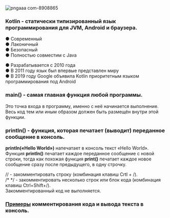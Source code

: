 ![pngaaa com-8908865](https://github.com/ILYA-NASA/Android-basic/assets/99810114/cab78c0c-9306-4bf2-86a1-873a7bd75abd)

### Kotlin - статически типизированный язык программирования для JVM, Android и браузера.
● Современный  
● Лаконичный  
● Безопасный  
● Полностью совместим с Java  

● Разрабатывается с 2010 года  
● В 2011 году язык был впервые представлен миру  
● В 2019 году Google объявила Kotlin приоритетным языком программирования под Android  

### main() - самая главная функция любой программы.
Это точка входа в программу, именно с неё начинается выполнение.  
Весь код тем или иным образом должен быть размещён внутри этой функции.  

### println() - функция, которая печатает (выводит) переданное сообщение в консоль.
**println(«Hello World»)** напечатает в консоль текст «Hello World».  
Функция **println()** печатает каждое переданное сообщение с новой строки, тогда как похожая
функция **print()** печатает каждое новое сообщение сразу после предыдущего, в одну строчку.  

// - закомментировать строку (комбинация клавиш Crtl + /).  
/* */ - закомментировать несколько строк или блок кода (комбинация клавиш Ctrl+Shift+/).  
Закомментированный код не выполняется.

### [Примеры](https://github.com/ILYA-NASA/Android-basic/blob/master/03_HelloKotlin/hw001/src/main/kotlin/Main.kt) комментирования кода и вывода текста в консоль.
